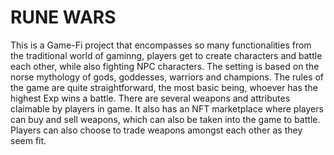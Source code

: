 # RUNE WARS

This is a Game-Fi project that encompasses so many functionalities from the traditional world of gaminng, players get to create characters and battle each other, while also fighting NPC characters.
The setting is based on the norse mythology of gods, goddesses, warriors and champions.
The rules of the game are quite straightforward, the most basic being, whoever has the highest Exp wins a battle.
There are several weapons and attributes claimable by players in game.
It also has an NFT marketplace where players  can buy and sell weapons, which can also be taken into the game to battle. Players can also choose to trade weapons amongst each other as they seem fit.


